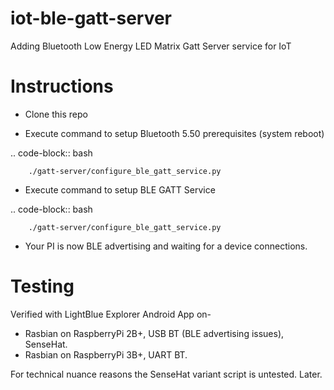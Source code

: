 # iot-ble-gatt-server
Adding Bluetooth Low Energy LED Matrix Gatt Server service for IoT

Instructions
============

* Clone this repo

* Execute command to setup Bluetooth 5.50 prerequisites (system reboot)

.. code-block:: bash

        ./gatt-server/configure_ble_gatt_service.py

* Execute command to setup BLE GATT Service

.. code-block:: bash

        ./gatt-server/configure_ble_gatt_service.py

* Your PI is now BLE advertising and waiting for a device connections.

Testing
=======

Verified with LightBlue Explorer Android App on-
- Rasbian on RaspberryPi 2B+, USB BT (BLE advertising issues), SenseHat.
- Rasbian on RaspberryPi 3B+, UART BT.

For technical nuance reasons the SenseHat variant script is untested. Later.
